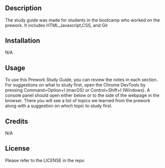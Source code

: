 # <Prework Study Guide Webpage>

## Description

The study guide was made for students in the bootcamp who worked on the prework. It includes HTML,Javascript,CSS, and Git

## Installation 
N/A
## Usage
To use this Prework Study Guide, you can review the notes in each section. For suggestions on what to study first, open the Chrome DevTools by pressing Command+Option+I (macOS) or Control+Shift+I (Windows). A console panel should open either below or to the side of the webpage in the browser. There you will see a list of topics we learned from the prework along with a suggestion on which topic to study first.
## Credits
N/A
## License
Please refer to the LICENSE in the repo
